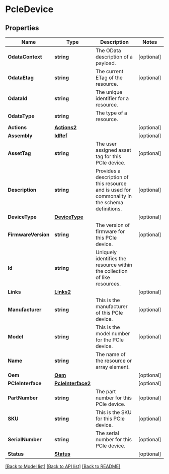 # PcIeDevice

## Properties
Name | Type | Description | Notes
------------ | ------------- | ------------- | -------------
**OdataContext** | **string** | The OData description of a payload. | [optional] 
**OdataEtag** | **string** | The current ETag of the resource. | [optional] 
**OdataId** | **string** | The unique identifier for a resource. | 
**OdataType** | **string** | The type of a resource. | 
**Actions** | [**Actions2**](Actions_2.md) |  | [optional] 
**Assembly** | [**IdRef**](idRef.md) |  | [optional] 
**AssetTag** | **string** | The user assigned asset tag for this PCIe device. | [optional] 
**Description** | **string** | Provides a description of this resource and is used for commonality  in the schema definitions. | [optional] 
**DeviceType** | [**DeviceType**](DeviceType.md) |  | [optional] 
**FirmwareVersion** | **string** | The version of firmware for this PCIe device. | [optional] 
**Id** | **string** | Uniquely identifies the resource within the collection of like resources. | 
**Links** | [**Links2**](Links_2.md) |  | [optional] 
**Manufacturer** | **string** | This is the manufacturer of this PCIe device. | [optional] 
**Model** | **string** | This is the model number for the PCIe device. | [optional] 
**Name** | **string** | The name of the resource or array element. | 
**Oem** | [**Oem**](Oem.md) |  | [optional] 
**PCIeInterface** | [**PcIeInterface2**](PCIeInterface_2.md) |  | [optional] 
**PartNumber** | **string** | The part number for this PCIe device. | [optional] 
**SKU** | **string** | This is the SKU for this PCIe device. | [optional] 
**SerialNumber** | **string** | The serial number for this PCIe device. | [optional] 
**Status** | [**Status**](Status.md) |  | [optional] 

[[Back to Model list]](../README.md#documentation-for-models) [[Back to API list]](../README.md#documentation-for-api-endpoints) [[Back to README]](../README.md)



